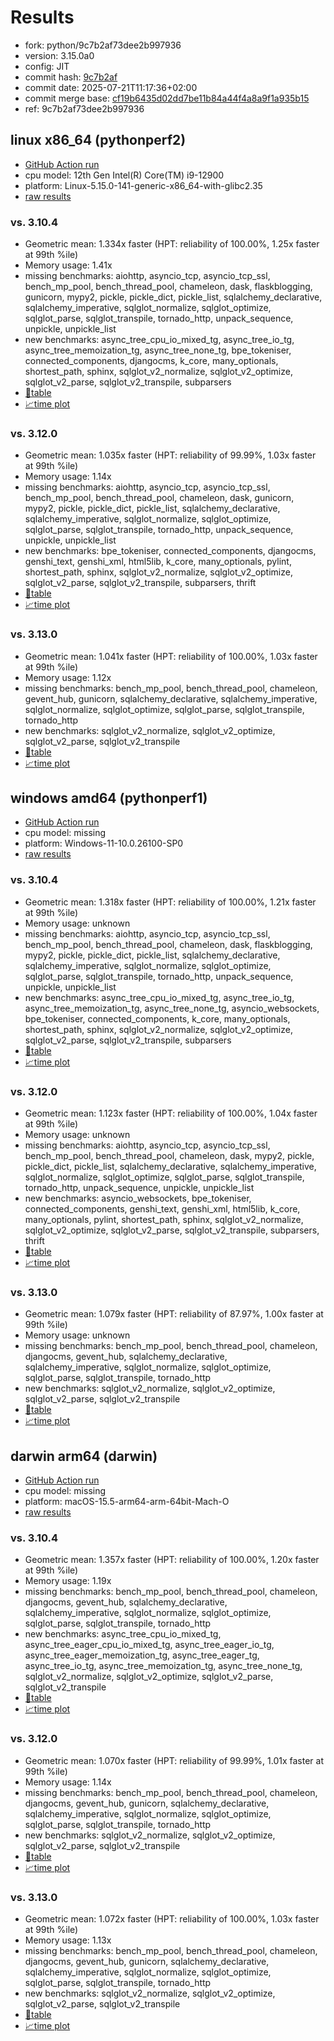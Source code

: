 # Results

- fork: python/9c7b2af73dee2b997936
- version: 3.15.0a0
- config: JIT
- commit hash: [9c7b2af](https://github.com/python/cpython/commit/9c7b2af)
- commit date: 2025-07-21T11:17:36+02:00
- commit merge base: [cf19b6435d02dd7be11b84a44f4a8a9f1a935b15](https://github.com/python/cpython/commit/cf19b6435d02dd7be11b84a44f4a8a9f1a935b15)
- ref: 9c7b2af73dee2b997936

## linux x86_64 (pythonperf2)

- [GitHub Action run](https://github.com/faster-cpython/benchmarking/actions/runs/16413903861)
- cpu model: 12th Gen Intel(R) Core(TM) i9-12900
- platform: Linux-5.15.0-141-generic-x86_64-with-glibc2.35
- [raw results](bm-20250721-pythonperf2-x86_64-python-9c7b2af73dee2b997936-3.15.0a0-9c7b2af.json)

### vs. 3.10.4

- Geometric mean: 1.334x faster (HPT: reliability of 100.00%, 1.25x faster at 99th %ile)
- Memory usage: 1.41x
- missing benchmarks: aiohttp, asyncio_tcp, asyncio_tcp_ssl, bench_mp_pool, bench_thread_pool, chameleon, dask, flaskblogging, gunicorn, mypy2, pickle, pickle_dict, pickle_list, sqlalchemy_declarative, sqlalchemy_imperative, sqlglot_normalize, sqlglot_optimize, sqlglot_parse, sqlglot_transpile, tornado_http, unpack_sequence, unpickle, unpickle_list
- new benchmarks: async_tree_cpu_io_mixed_tg, async_tree_io_tg, async_tree_memoization_tg, async_tree_none_tg, bpe_tokeniser, connected_components, djangocms, k_core, many_optionals, shortest_path, sphinx, sqlglot_v2_normalize, sqlglot_v2_optimize, sqlglot_v2_parse, sqlglot_v2_transpile, subparsers
- [📄table](bm-20250721-pythonperf2-x86_64-python-9c7b2af73dee2b997936-3.15.0a0-9c7b2af-vs-3.10.4.md)
- [📈time plot](bm-20250721-pythonperf2-x86_64-python-9c7b2af73dee2b997936-3.15.0a0-9c7b2af-vs-3.10.4.svg)

### vs. 3.12.0

- Geometric mean: 1.035x faster (HPT: reliability of 99.99%, 1.03x faster at 99th %ile)
- Memory usage: 1.14x
- missing benchmarks: aiohttp, asyncio_tcp, asyncio_tcp_ssl, bench_mp_pool, bench_thread_pool, chameleon, dask, gunicorn, mypy2, pickle, pickle_dict, pickle_list, sqlalchemy_declarative, sqlalchemy_imperative, sqlglot_normalize, sqlglot_optimize, sqlglot_parse, sqlglot_transpile, tornado_http, unpack_sequence, unpickle, unpickle_list
- new benchmarks: bpe_tokeniser, connected_components, djangocms, genshi_text, genshi_xml, html5lib, k_core, many_optionals, pylint, shortest_path, sphinx, sqlglot_v2_normalize, sqlglot_v2_optimize, sqlglot_v2_parse, sqlglot_v2_transpile, subparsers, thrift
- [📄table](bm-20250721-pythonperf2-x86_64-python-9c7b2af73dee2b997936-3.15.0a0-9c7b2af-vs-3.12.0.md)
- [📈time plot](bm-20250721-pythonperf2-x86_64-python-9c7b2af73dee2b997936-3.15.0a0-9c7b2af-vs-3.12.0.svg)

### vs. 3.13.0

- Geometric mean: 1.041x faster (HPT: reliability of 100.00%, 1.03x faster at 99th %ile)
- Memory usage: 1.12x
- missing benchmarks: bench_mp_pool, bench_thread_pool, chameleon, gevent_hub, gunicorn, sqlalchemy_declarative, sqlalchemy_imperative, sqlglot_normalize, sqlglot_optimize, sqlglot_parse, sqlglot_transpile, tornado_http
- new benchmarks: sqlglot_v2_normalize, sqlglot_v2_optimize, sqlglot_v2_parse, sqlglot_v2_transpile
- [📄table](bm-20250721-pythonperf2-x86_64-python-9c7b2af73dee2b997936-3.15.0a0-9c7b2af-vs-3.13.0.md)
- [📈time plot](bm-20250721-pythonperf2-x86_64-python-9c7b2af73dee2b997936-3.15.0a0-9c7b2af-vs-3.13.0.svg)

## windows amd64 (pythonperf1)

- [GitHub Action run](https://github.com/faster-cpython/benchmarking/actions/runs/16413910315)
- cpu model: missing
- platform: Windows-11-10.0.26100-SP0
- [raw results](bm-20250721-pythonperf1-amd64-python-9c7b2af73dee2b997936-3.15.0a0-9c7b2af.json)

### vs. 3.10.4

- Geometric mean: 1.318x faster (HPT: reliability of 100.00%, 1.21x faster at 99th %ile)
- Memory usage: unknown
- missing benchmarks: aiohttp, asyncio_tcp, asyncio_tcp_ssl, bench_mp_pool, bench_thread_pool, chameleon, dask, flaskblogging, mypy2, pickle, pickle_dict, pickle_list, sqlalchemy_declarative, sqlalchemy_imperative, sqlglot_normalize, sqlglot_optimize, sqlglot_parse, sqlglot_transpile, tornado_http, unpack_sequence, unpickle, unpickle_list
- new benchmarks: async_tree_cpu_io_mixed_tg, async_tree_io_tg, async_tree_memoization_tg, async_tree_none_tg, asyncio_websockets, bpe_tokeniser, connected_components, k_core, many_optionals, shortest_path, sphinx, sqlglot_v2_normalize, sqlglot_v2_optimize, sqlglot_v2_parse, sqlglot_v2_transpile, subparsers
- [📄table](bm-20250721-pythonperf1-amd64-python-9c7b2af73dee2b997936-3.15.0a0-9c7b2af-vs-3.10.4.md)
- [📈time plot](bm-20250721-pythonperf1-amd64-python-9c7b2af73dee2b997936-3.15.0a0-9c7b2af-vs-3.10.4.svg)

### vs. 3.12.0

- Geometric mean: 1.123x faster (HPT: reliability of 100.00%, 1.04x faster at 99th %ile)
- Memory usage: unknown
- missing benchmarks: aiohttp, asyncio_tcp, asyncio_tcp_ssl, bench_mp_pool, bench_thread_pool, chameleon, dask, mypy2, pickle, pickle_dict, pickle_list, sqlalchemy_declarative, sqlalchemy_imperative, sqlglot_normalize, sqlglot_optimize, sqlglot_parse, sqlglot_transpile, tornado_http, unpack_sequence, unpickle, unpickle_list
- new benchmarks: asyncio_websockets, bpe_tokeniser, connected_components, genshi_text, genshi_xml, html5lib, k_core, many_optionals, pylint, shortest_path, sphinx, sqlglot_v2_normalize, sqlglot_v2_optimize, sqlglot_v2_parse, sqlglot_v2_transpile, subparsers, thrift
- [📄table](bm-20250721-pythonperf1-amd64-python-9c7b2af73dee2b997936-3.15.0a0-9c7b2af-vs-3.12.0.md)
- [📈time plot](bm-20250721-pythonperf1-amd64-python-9c7b2af73dee2b997936-3.15.0a0-9c7b2af-vs-3.12.0.svg)

### vs. 3.13.0

- Geometric mean: 1.079x faster (HPT: reliability of 87.97%, 1.00x faster at 99th %ile)
- Memory usage: unknown
- missing benchmarks: bench_mp_pool, bench_thread_pool, chameleon, djangocms, gevent_hub, sqlalchemy_declarative, sqlalchemy_imperative, sqlglot_normalize, sqlglot_optimize, sqlglot_parse, sqlglot_transpile, tornado_http
- new benchmarks: sqlglot_v2_normalize, sqlglot_v2_optimize, sqlglot_v2_parse, sqlglot_v2_transpile
- [📄table](bm-20250721-pythonperf1-amd64-python-9c7b2af73dee2b997936-3.15.0a0-9c7b2af-vs-3.13.0.md)
- [📈time plot](bm-20250721-pythonperf1-amd64-python-9c7b2af73dee2b997936-3.15.0a0-9c7b2af-vs-3.13.0.svg)

## darwin arm64 (darwin)

- [GitHub Action run](https://github.com/faster-cpython/benchmarking/actions/runs/16444921979)
- cpu model: missing
- platform: macOS-15.5-arm64-arm-64bit-Mach-O
- [raw results](bm-20250721-darwin-arm64-python-9c7b2af73dee2b997936-3.15.0a0-9c7b2af.json)

### vs. 3.10.4

- Geometric mean: 1.357x faster (HPT: reliability of 100.00%, 1.20x faster at 99th %ile)
- Memory usage: 1.19x
- missing benchmarks: bench_mp_pool, bench_thread_pool, chameleon, djangocms, gevent_hub, sqlalchemy_declarative, sqlalchemy_imperative, sqlglot_normalize, sqlglot_optimize, sqlglot_parse, sqlglot_transpile, tornado_http
- new benchmarks: async_tree_cpu_io_mixed_tg, async_tree_eager_cpu_io_mixed_tg, async_tree_eager_io_tg, async_tree_eager_memoization_tg, async_tree_eager_tg, async_tree_io_tg, async_tree_memoization_tg, async_tree_none_tg, sqlglot_v2_normalize, sqlglot_v2_optimize, sqlglot_v2_parse, sqlglot_v2_transpile
- [📄table](bm-20250721-darwin-arm64-python-9c7b2af73dee2b997936-3.15.0a0-9c7b2af-vs-3.10.4.md)
- [📈time plot](bm-20250721-darwin-arm64-python-9c7b2af73dee2b997936-3.15.0a0-9c7b2af-vs-3.10.4.svg)

### vs. 3.12.0

- Geometric mean: 1.070x faster (HPT: reliability of 99.99%, 1.01x faster at 99th %ile)
- Memory usage: 1.14x
- missing benchmarks: bench_mp_pool, bench_thread_pool, chameleon, djangocms, gevent_hub, gunicorn, sqlalchemy_declarative, sqlalchemy_imperative, sqlglot_normalize, sqlglot_optimize, sqlglot_parse, sqlglot_transpile, tornado_http
- new benchmarks: sqlglot_v2_normalize, sqlglot_v2_optimize, sqlglot_v2_parse, sqlglot_v2_transpile
- [📄table](bm-20250721-darwin-arm64-python-9c7b2af73dee2b997936-3.15.0a0-9c7b2af-vs-3.12.0.md)
- [📈time plot](bm-20250721-darwin-arm64-python-9c7b2af73dee2b997936-3.15.0a0-9c7b2af-vs-3.12.0.svg)

### vs. 3.13.0

- Geometric mean: 1.072x faster (HPT: reliability of 100.00%, 1.03x faster at 99th %ile)
- Memory usage: 1.13x
- missing benchmarks: bench_mp_pool, bench_thread_pool, chameleon, djangocms, gevent_hub, gunicorn, sqlalchemy_declarative, sqlalchemy_imperative, sqlglot_normalize, sqlglot_optimize, sqlglot_parse, sqlglot_transpile, tornado_http
- new benchmarks: sqlglot_v2_normalize, sqlglot_v2_optimize, sqlglot_v2_parse, sqlglot_v2_transpile
- [📄table](bm-20250721-darwin-arm64-python-9c7b2af73dee2b997936-3.15.0a0-9c7b2af-vs-3.13.0.md)
- [📈time plot](bm-20250721-darwin-arm64-python-9c7b2af73dee2b997936-3.15.0a0-9c7b2af-vs-3.13.0.svg)

